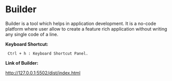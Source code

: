 # Builder

   Builder is a tool which helps in application development. It is a no-code platform where user allow to create a feature rich application without writing any single code of a line.
   
   
   **Keyboard Shortcut:**
   
     Ctrl + h : Keyboard Shortcut Panel.
     
   **Link of Builder:**
   
   http://127.0.0.1:5502/dist/index.html
